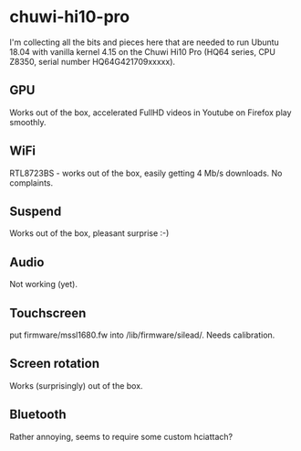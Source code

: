 # chuwi-hi10-pro

I'm collecting all the bits and pieces here that are needed to run Ubuntu 18.04 with vanilla kernel 4.15 on the Chuwi Hi10 Pro (HQ64 series, CPU Z8350, serial number HQ64G421709xxxxx).

## GPU

Works out of the box, accelerated FullHD videos in Youtube on Firefox play smoothly.

## WiFi

RTL8723BS - works out of the box, easily getting 4 Mb/s downloads. No complaints.

## Suspend

Works out of the box, pleasant surprise :-)

## Audio

Not working (yet).

## Touchscreen

put firmware/mssl1680.fw into /lib/firmware/silead/. Needs calibration.

## Screen rotation

Works (surprisingly) out of the box.

## Bluetooth

Rather annoying, seems to require some custom hciattach?
